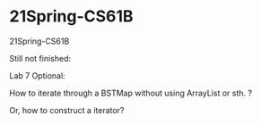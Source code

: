# 21Spring-CS61B
21Spring-CS61B

Still not finished:

Lab 7 Optional:

How to iterate through a BSTMap without using ArrayList or sth. ?

Or, how to construct a iterator?
